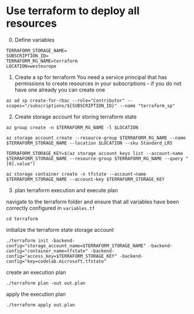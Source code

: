 # Use terraform to deploy all resources

0. Define variables
```
TERRAFORM_STORAGE_NAME=
SUBSCRIPTION_ID=
TERRAFORM_RG_NAME=terraform 
LOCATION=westeurope
```

1. Create a sp for terraform
You need a service principal that has permissions to create resources in your subscriptions - if you do not have one already you can create one

```
az ad sp create-for-rbac --role="Contributor" --scopes="/subscriptions/${SUBSCRIPTION_ID}" --name "terraform_sp"
```

2. Create storage account for storing terraform state

```
az group create -n $TERRAFORM_RG_NAME -l $LOCATION

az storage account create --resource-group $TERRAFORM_RG_NAME --name $TERRAFORM_STORAGE_NAME --location $LOCATION --sku Standard_LRS

TERRAFORM_STORAGE_KEY=$(az storage account keys list --account-name $TERRAFORM_STORAGE_NAME --resource-group $TERRAFORM_RG_NAME --query "[0].value")

az storage container create -n tfstate --account-name $TERRAFORM_STORAGE_NAME --account-key $TERRAFORM_STORAGE_KEY
```

3. plan terraform execution and execute plan

navigate to the terraform folder and ensure that all variables have been correctly configured in `variables.tf`
```
cd terraform
```

initialize the terraform state storage account
```
./terraform init -backend-config="storage_account_name=$TERRAFORM_STORAGE_NAME" -backend-config="container_name=tfstate" -backend-config="access_key=$TERRAFORM_STORAGE_KEY" -backend-config="key=codelab.microsoft.tfstate" 
```

create an execution plan
```
./terraform plan -out out.plan
```

apply the execution plan
```
./terraform apply out.plan
```